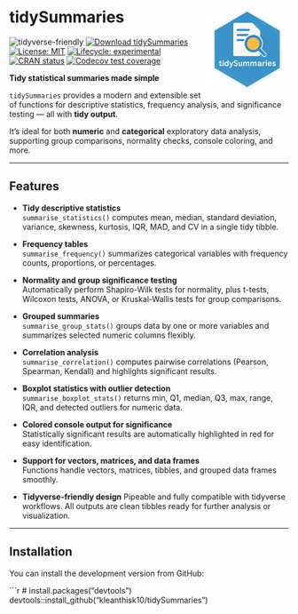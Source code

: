 
# tidySummaries <img src="man/figures/logo.png" align="right" width="150" alt="tidySummaries logo" />

![tidyverse-friendly](https://img.shields.io/badge/tidyverse-friendly-blueviolet)
[![Download
tidySummaries](https://img.shields.io/badge/Download-Package-brightgreen?style=for-the-badge)](https://github.com/kleanthisk10/tidySummaries/archive/refs/heads/main.zip)
[![License:
MIT](https://img.shields.io/badge/license-MIT-blue.svg)](https://opensource.org/licenses/MIT)
[![Lifecycle:
experimental](https://img.shields.io/badge/lifecycle-experimental-orange.svg)](https://lifecycle.r-lib.org/articles/stages.html)
[![CRAN
status](https://www.r-pkg.org/badges/version/tidySummaries)](https://CRAN.R-project.org/package=tidySummaries)
[![Codecov test
coverage](https://codecov.io/gh/yourusername/tidySummaries/branch/main/graph/badge.svg)](https://app.codecov.io/gh/yourusername/tidySummaries)

**Tidy statistical summaries made simple**

`tidySummaries` provides a modern and extensible set of functions for
descriptive statistics, frequency analysis, and significance testing —
all with **tidy output**.

It’s ideal for both **numeric** and **categorical** exploratory data
analysis, supporting group comparisons, normality checks, console
coloring, and more.

------------------------------------------------------------------------

## Features

- **Tidy descriptive statistics**  
  `summarise_statistics()` computes mean, median, standard deviation,
  variance, skewness, kurtosis, IQR, MAD, and CV in a single tidy
  tibble.

- **Frequency tables**  
  `summarise_frequency()` summarizes categorical variables with
  frequency counts, proportions, or percentages.

- **Normality and group significance testing**  
  Automatically perform Shapiro-Wilk tests for normality, plus t-tests,
  Wilcoxon tests, ANOVA, or Kruskal-Wallis tests for group comparisons.

- **Grouped summaries**  
  `summarise_group_stats()` groups data by one or more variables and
  summarizes selected numeric columns flexibly.

- **Correlation analysis**  
  `summarise_correlation()` computes pairwise correlations (Pearson,
  Spearman, Kendall) and highlights significant results.

- **Boxplot statistics with outlier detection**  
  `summarise_boxplot_stats()` returns min, Q1, median, Q3, max, range,
  IQR, and detected outliers for numeric data.

- **Colored console output for significance**  
  Statistically significant results are automatically highlighted in red
  for easy identification.

- **Support for vectors, matrices, and data frames**  
  Functions handle vectors, matrices, tibbles, and grouped data frames
  smoothly.

- **Tidyverse-friendly design** Pipeable and fully compatible with
  tidyverse workflows. All outputs are clean tibbles ready for further
  analysis or visualization.

------------------------------------------------------------------------

## Installation

You can install the development version from GitHub:

\`\`\`r \# install.packages(“devtools”)
devtools::install_github(“kleanthisk10/tidySummaries”)
